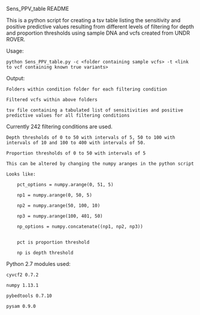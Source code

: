 Sens_PPV_table README

This is a python script for creating a tsv table listing the sensitivity and positive predictive values resulting from different levels of filtering for depth and proportion thresholds using sample DNA and vcfs created from UNDR ROVER.


Usage:

	python Sens_PPV_table.py -c <folder containing sample vcfs> -t <link to vcf containing known true variants>


Output:

	Folders within condition folder for each filtering condition

	Filtered vcfs within above folders

	tsv file containing a tabulated list of sensitivities and positive predictive values for all filtering conditions


Currently 242 filtering conditions are used.

	Depth thresholds of 0 to 50 with intervals of 5, 50 to 100 with intervals of 10 and 100 to 400 with intervals of 50.

	Proportion thresholds of 0 to 50 with intervals of 5

	This can be altered by changing the numpy aranges in the python script

	Looks like:

		pct_options = numpy.arange(0, 51, 5)

		np1 = numpy.arange(0, 50, 5)

		np2 = numpy.arange(50, 100, 10)

		np3 = numpy.arange(100, 401, 50)

		np_options = numpy.concatenate((np1, np2, np3))


		pct is proportion threshold

		np is depth threshold


Python 2.7 modules used:

	cyvcf2 0.7.2

	numpy 1.13.1

	pybedtools 0.7.10

	pysam 0.9.0
